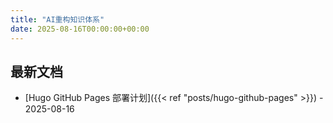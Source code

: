 ```yaml
---
title: "AI重构知识体系"
date: 2025-08-16T00:00:00+00:00
---
```


## 最新文档

- [Hugo GitHub Pages 部署计划]({{< ref "posts/hugo-github-pages" >}}) - 2025-08-16